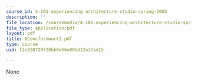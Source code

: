```yaml
---
course_id: 4-101-experiencing-architecture-studio-spring-2003
description: ''
file_location: /coursemedia/4-101-experiencing-architecture-studio-spring-2003/f2c838729f28bb0e66e80bd12a37ad15_6Concformwork3.pdf
file_type: application/pdf
layout: pdf
title: 6Concformwork3.pdf
type: course
uid: f2c838729f28bb0e66e80bd12a37ad15

---
```

None